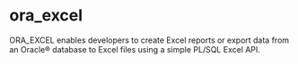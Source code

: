 # ora_excel
ORA_EXCEL enables developers to create Excel reports or export data from an Oracle® database to Excel files using a simple PL/SQL Excel API.
